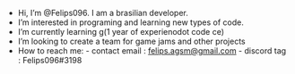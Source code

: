 - Hi, I’m @Felips096. I am a brasilian developer.
- I’m interested in programing and learning new types of code.
- I’m currently learning g(1 year of experienodot code ce)
- I’m looking to create a team for game jams and other projects
- How to reach me:
          - contact email : felips.agsm@gmail.com
          - discord tag : Felips096#3198

<!---
Felips096/Felips096 is a ✨ special ✨ repository because its `README.md` (this file) appears on your GitHub profile.
You can click the Preview link to take a look at your changes.
--->
